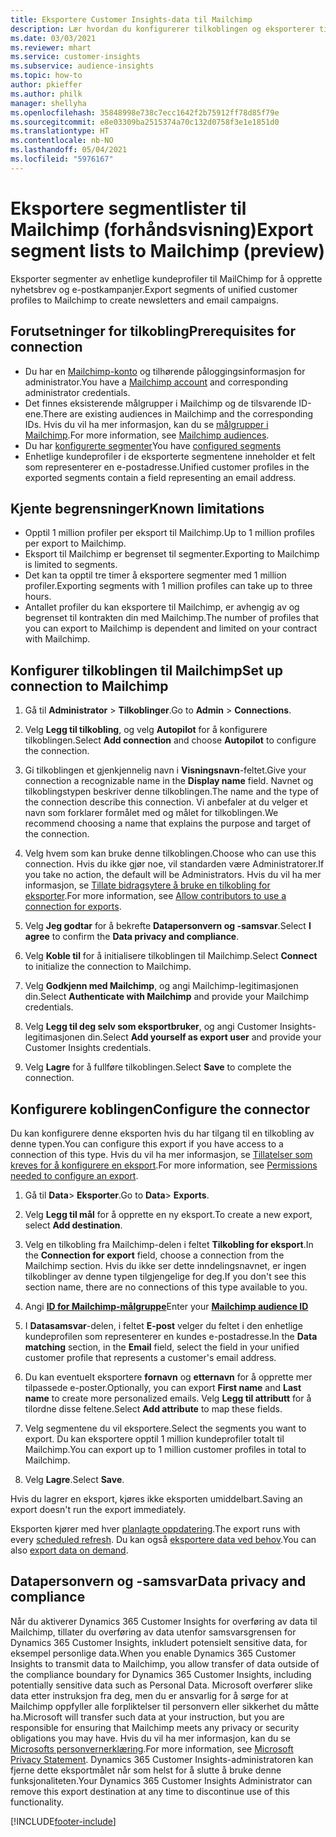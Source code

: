 ```yaml
---
title: Eksportere Customer Insights-data til Mailchimp
description: Lær hvordan du konfigurerer tilkoblingen og eksporterer til Mailchimp.
ms.date: 03/03/2021
ms.reviewer: mhart
ms.service: customer-insights
ms.subservice: audience-insights
ms.topic: how-to
author: pkieffer
ms.author: philk
manager: shellyha
ms.openlocfilehash: 35848998e738c7ecc1642f2b75912ff78d85f79e
ms.sourcegitcommit: e8e03309ba2515374a70c132d0758f3e1e1851d0
ms.translationtype: HT
ms.contentlocale: nb-NO
ms.lasthandoff: 05/04/2021
ms.locfileid: "5976167"
---
```

# <a name="export-segment-lists-to-mailchimp-preview"></a><span data-ttu-id="0bbc8-103">Eksportere segmentlister til Mailchimp (forhåndsvisning)</span><span class="sxs-lookup"><span data-stu-id="0bbc8-103">Export segment lists to Mailchimp (preview)</span></span>

<span data-ttu-id="0bbc8-104">Eksporter segmenter av enhetlige kundeprofiler til MailChimp for å opprette nyhetsbrev og e-postkampanjer.</span><span class="sxs-lookup"><span data-stu-id="0bbc8-104">Export segments of unified customer profiles to Mailchimp to create newsletters and email campaigns.</span></span>

## <a name="prerequisites-for-connection"></a><span data-ttu-id="0bbc8-105">Forutsetninger for tilkobling</span><span class="sxs-lookup"><span data-stu-id="0bbc8-105">Prerequisites for connection</span></span>

-   <span data-ttu-id="0bbc8-106">Du har en [Mailchimp-konto](https://mailchimp.com/) og tilhørende påloggingsinformasjon for administrator.</span><span class="sxs-lookup"><span data-stu-id="0bbc8-106">You have a [Mailchimp account](https://mailchimp.com/) and corresponding administrator credentials.</span></span>
-   <span data-ttu-id="0bbc8-107">Det finnes eksisterende målgrupper i Mailchimp og de tilsvarende ID-ene.</span><span class="sxs-lookup"><span data-stu-id="0bbc8-107">There are existing audiences in Mailchimp and the corresponding IDs.</span></span> <span data-ttu-id="0bbc8-108">Hvis du vil ha mer informasjon, kan du se [målgrupper i Mailchimp](https://mailchimp.com/help/create-audience/).</span><span class="sxs-lookup"><span data-stu-id="0bbc8-108">For more information, see [Mailchimp audiences](https://mailchimp.com/help/create-audience/).</span></span>
-   <span data-ttu-id="0bbc8-109">Du har [konfigurerte segmenter](segments.md)</span><span class="sxs-lookup"><span data-stu-id="0bbc8-109">You have [configured segments](segments.md)</span></span>
-   <span data-ttu-id="0bbc8-110">Enhetlige kundeprofiler i de eksporterte segmentene inneholder et felt som representerer en e-postadresse.</span><span class="sxs-lookup"><span data-stu-id="0bbc8-110">Unified customer profiles in the exported segments contain a field representing an email address.</span></span>

## <a name="known-limitations"></a><span data-ttu-id="0bbc8-111">Kjente begrensninger</span><span class="sxs-lookup"><span data-stu-id="0bbc8-111">Known limitations</span></span>

- <span data-ttu-id="0bbc8-112">Opptil 1 million profiler per eksport til Mailchimp.</span><span class="sxs-lookup"><span data-stu-id="0bbc8-112">Up to 1 million profiles per export to Mailchimp.</span></span>
- <span data-ttu-id="0bbc8-113">Eksport til Mailchimp er begrenset til segmenter.</span><span class="sxs-lookup"><span data-stu-id="0bbc8-113">Exporting to Mailchimp is limited to segments.</span></span>
- <span data-ttu-id="0bbc8-114">Det kan ta opptil tre timer å eksportere segmenter med 1 million profiler.</span><span class="sxs-lookup"><span data-stu-id="0bbc8-114">Exporting segments with 1 million profiles can take up to three hours.</span></span> 
- <span data-ttu-id="0bbc8-115">Antallet profiler du kan eksportere til Mailchimp, er avhengig av og begrenset til kontrakten din med Mailchimp.</span><span class="sxs-lookup"><span data-stu-id="0bbc8-115">The number of profiles that you can export to Mailchimp is dependent and limited on your contract with Mailchimp.</span></span>

## <a name="set-up-connection-to-mailchimp"></a><span data-ttu-id="0bbc8-116">Konfigurer tilkoblingen til Mailchimp</span><span class="sxs-lookup"><span data-stu-id="0bbc8-116">Set up connection to Mailchimp</span></span>

1. <span data-ttu-id="0bbc8-117">Gå til **Administrator** > **Tilkoblinger**.</span><span class="sxs-lookup"><span data-stu-id="0bbc8-117">Go to **Admin** > **Connections**.</span></span>

1. <span data-ttu-id="0bbc8-118">Velg **Legg til tilkobling**, og velg **Autopilot** for å konfigurere tilkoblingen.</span><span class="sxs-lookup"><span data-stu-id="0bbc8-118">Select **Add connection** and choose **Autopilot** to configure the connection.</span></span>

1. <span data-ttu-id="0bbc8-119">Gi tilkoblingen et gjenkjennelig navn i **Visningsnavn**-feltet.</span><span class="sxs-lookup"><span data-stu-id="0bbc8-119">Give your connection a recognizable name in the **Display name** field.</span></span> <span data-ttu-id="0bbc8-120">Navnet og tilkoblingstypen beskriver denne tilkoblingen.</span><span class="sxs-lookup"><span data-stu-id="0bbc8-120">The name and the type of the connection describe this connection.</span></span> <span data-ttu-id="0bbc8-121">Vi anbefaler at du velger et navn som forklarer formålet med og målet for tilkoblingen.</span><span class="sxs-lookup"><span data-stu-id="0bbc8-121">We recommend choosing a name that explains the purpose and target of the connection.</span></span>

1. <span data-ttu-id="0bbc8-122">Velg hvem som kan bruke denne tilkoblingen.</span><span class="sxs-lookup"><span data-stu-id="0bbc8-122">Choose who can use this connection.</span></span> <span data-ttu-id="0bbc8-123">Hvis du ikke gjør noe, vil standarden være Administratorer.</span><span class="sxs-lookup"><span data-stu-id="0bbc8-123">If you take no action, the default will be Administrators.</span></span> <span data-ttu-id="0bbc8-124">Hvis du vil ha mer informasjon, se [Tillate bidragsytere å bruke en tilkobling for eksporter](connections.md#allow-contributors-to-use-a-connection-for-exports).</span><span class="sxs-lookup"><span data-stu-id="0bbc8-124">For more information, see [Allow contributors to use a connection for exports](connections.md#allow-contributors-to-use-a-connection-for-exports).</span></span>

1. <span data-ttu-id="0bbc8-125">Velg **Jeg godtar** for å bekrefte **Datapersonvern og -samsvar**.</span><span class="sxs-lookup"><span data-stu-id="0bbc8-125">Select **I agree** to confirm the **Data privacy and compliance**.</span></span>

1. <span data-ttu-id="0bbc8-126">Velg **Koble til** for å initialisere tilkoblingen til Mailchimp.</span><span class="sxs-lookup"><span data-stu-id="0bbc8-126">Select **Connect** to initialize the connection to Mailchimp.</span></span>

1. <span data-ttu-id="0bbc8-127">Velg **Godkjenn med Mailchimp**, og angi Mailchimp-legitimasjonen din.</span><span class="sxs-lookup"><span data-stu-id="0bbc8-127">Select **Authenticate with Mailchimp** and provide your Mailchimp credentials.</span></span>

1. <span data-ttu-id="0bbc8-128">Velg **Legg til deg selv som eksportbruker**, og angi Customer Insights-legitimasjonen din.</span><span class="sxs-lookup"><span data-stu-id="0bbc8-128">Select **Add yourself as export user** and provide your Customer Insights credentials.</span></span>

1. <span data-ttu-id="0bbc8-129">Velg **Lagre** for å fullføre tilkoblingen.</span><span class="sxs-lookup"><span data-stu-id="0bbc8-129">Select **Save** to complete the connection.</span></span> 

## <a name="configure-the-connector"></a><span data-ttu-id="0bbc8-130">Konfigurere koblingen</span><span class="sxs-lookup"><span data-stu-id="0bbc8-130">Configure the connector</span></span>

<span data-ttu-id="0bbc8-131">Du kan konfigurere denne eksporten hvis du har tilgang til en tilkobling av denne typen.</span><span class="sxs-lookup"><span data-stu-id="0bbc8-131">You can configure this export if you have access to a connection of this type.</span></span> <span data-ttu-id="0bbc8-132">Hvis du vil ha mer informasjon, se [Tillatelser som kreves for å konfigurere en eksport](export-destinations.md#set-up-a-new-export).</span><span class="sxs-lookup"><span data-stu-id="0bbc8-132">For more information, see [Permissions needed to configure an export](export-destinations.md#set-up-a-new-export).</span></span>

1. <span data-ttu-id="0bbc8-133">Gå til **Data**> **Eksporter**.</span><span class="sxs-lookup"><span data-stu-id="0bbc8-133">Go to **Data**> **Exports**.</span></span>

1. <span data-ttu-id="0bbc8-134">Velg **Legg til mål** for å opprette en ny eksport.</span><span class="sxs-lookup"><span data-stu-id="0bbc8-134">To create a new export, select **Add destination**.</span></span>

1. <span data-ttu-id="0bbc8-135">Velg en tilkobling fra Mailchimp-delen i feltet **Tilkobling for eksport**.</span><span class="sxs-lookup"><span data-stu-id="0bbc8-135">In the **Connection for export** field, choose a connection from the Mailchimp section.</span></span> <span data-ttu-id="0bbc8-136">Hvis du ikke ser dette inndelingsnavnet, er ingen tilkoblinger av denne typen tilgjengelige for deg.</span><span class="sxs-lookup"><span data-stu-id="0bbc8-136">If you don't see this section name, there are no connections of this type available to you.</span></span>

1. <span data-ttu-id="0bbc8-137">Angi **[ID for Mailchimp-målgruppe](https://mailchimp.com/help/find-audience-id/)**</span><span class="sxs-lookup"><span data-stu-id="0bbc8-137">Enter your **[Mailchimp audience ID](https://mailchimp.com/help/find-audience-id/)**</span></span>

3. <span data-ttu-id="0bbc8-138">I **Datasamsvar**-delen, i feltet **E-post** velger du feltet i den enhetlige kundeprofilen som representerer en kundes e-postadresse.</span><span class="sxs-lookup"><span data-stu-id="0bbc8-138">In the **Data matching** section, in the **Email** field, select the field in your unified customer profile that represents a customer's email address.</span></span> 

1. <span data-ttu-id="0bbc8-139">Du kan eventuelt eksportere **fornavn** og **etternavn** for å opprette mer tilpassede e-poster.</span><span class="sxs-lookup"><span data-stu-id="0bbc8-139">Optionally, you can export **First name** and **Last name** to create more personalized emails.</span></span> <span data-ttu-id="0bbc8-140">Velg **Legg til attributt** for å tilordne disse feltene.</span><span class="sxs-lookup"><span data-stu-id="0bbc8-140">Select **Add attribute** to map these fields.</span></span>

1. <span data-ttu-id="0bbc8-141">Velg segmentene du vil eksportere.</span><span class="sxs-lookup"><span data-stu-id="0bbc8-141">Select the segments you want to export.</span></span> <span data-ttu-id="0bbc8-142">Du kan eksportere opptil 1 million kundeprofiler totalt til Mailchimp.</span><span class="sxs-lookup"><span data-stu-id="0bbc8-142">You can export up to 1 million customer profiles in total to Mailchimp.</span></span>

1. <span data-ttu-id="0bbc8-143">Velg **Lagre**.</span><span class="sxs-lookup"><span data-stu-id="0bbc8-143">Select **Save**.</span></span>

<span data-ttu-id="0bbc8-144">Hvis du lagrer en eksport, kjøres ikke eksporten umiddelbart.</span><span class="sxs-lookup"><span data-stu-id="0bbc8-144">Saving an export doesn't run the export immediately.</span></span>

<span data-ttu-id="0bbc8-145">Eksporten kjører med hver [planlagte oppdatering](system.md#schedule-tab).</span><span class="sxs-lookup"><span data-stu-id="0bbc8-145">The export runs with every [scheduled refresh](system.md#schedule-tab).</span></span> <span data-ttu-id="0bbc8-146">Du kan også [eksportere data ved behov](export-destinations.md#run-exports-on-demand).</span><span class="sxs-lookup"><span data-stu-id="0bbc8-146">You can also [export data on demand](export-destinations.md#run-exports-on-demand).</span></span> 

## <a name="data-privacy-and-compliance"></a><span data-ttu-id="0bbc8-147">Datapersonvern og -samsvar</span><span class="sxs-lookup"><span data-stu-id="0bbc8-147">Data privacy and compliance</span></span>

<span data-ttu-id="0bbc8-148">Når du aktiverer Dynamics 365 Customer Insights for overføring av data til Mailchimp, tillater du overføring av data utenfor samsvarsgrensen for Dynamics 365 Customer Insights, inkludert potensielt sensitive data, for eksempel personlige data.</span><span class="sxs-lookup"><span data-stu-id="0bbc8-148">When you enable Dynamics 365 Customer Insights to transmit data to Mailchimp, you allow transfer of data outside of the compliance boundary for Dynamics 365 Customer Insights, including potentially sensitive data such as Personal Data.</span></span> <span data-ttu-id="0bbc8-149">Microsoft overfører slike data etter instruksjon fra deg, men du er ansvarlig for å sørge for at Mailchimp oppfyller alle forpliktelser til personvern eller sikkerhet du måtte ha.</span><span class="sxs-lookup"><span data-stu-id="0bbc8-149">Microsoft will transfer such data at your instruction, but you are responsible for ensuring that Mailchimp meets any privacy or security obligations you may have.</span></span> <span data-ttu-id="0bbc8-150">Hvis du vil ha mer informasjon, kan du se [Microsofts personvernerklæring](https://go.microsoft.com/fwlink/?linkid=396732).</span><span class="sxs-lookup"><span data-stu-id="0bbc8-150">For more information, see [Microsoft Privacy Statement](https://go.microsoft.com/fwlink/?linkid=396732).</span></span>
<span data-ttu-id="0bbc8-151">Dynamics 365 Customer Insights-administratoren kan fjerne dette eksportmålet når som helst for å slutte å bruke denne funksjonaliteten.</span><span class="sxs-lookup"><span data-stu-id="0bbc8-151">Your Dynamics 365 Customer Insights Administrator can remove this export destination at any time to discontinue use of this functionality.</span></span>

[!INCLUDE[footer-include](../includes/footer-banner.md)]
